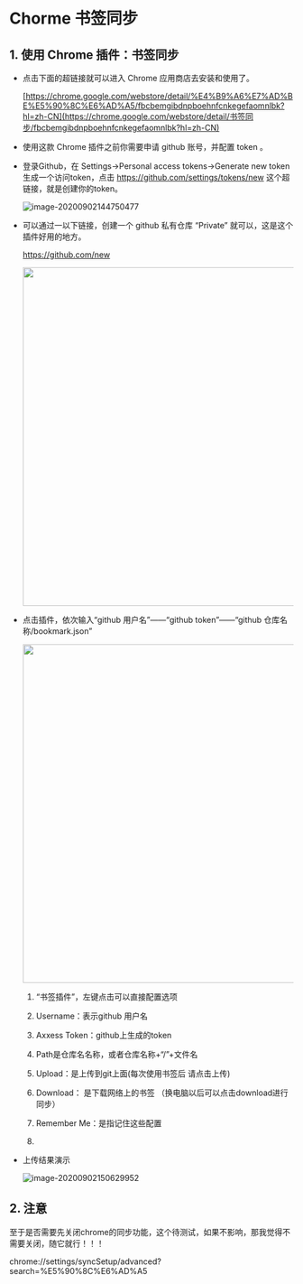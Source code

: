 # Chorme 书签同步


<!--more-->



## 1. 使用 Chrome 插件：书签同步

- 点击下面的超链接就可以进入 Chrome 应用商店去安装和使用了。

  [https://chrome.google.com/webstore/detail/%E4%B9%A6%E7%AD%BE%E5%90%8C%E6%AD%A5/fbcbemgibdnpboehnfcnkegefaomnlbk?hl=zh-CN](https://chrome.google.com/webstore/detail/书签同步/fbcbemgibdnpboehnfcnkegefaomnlbk?hl=zh-CN)

- 使用这款 Chrome 插件之前你需要申请 github 账号，并配置 token 。

- 登录Github，在 Settings->Personal access tokens->Generate new token 生成一个访问token，点击 https://github.com/settings/tokens/new 这个超链接，就是创建你的token。

  ![image-20200902144750477](https://cdn.jsdelivr.net/gh/ZhaoUncle/image@main/blog/image-20200902144750477.png)

- 可以通过一以下链接，创建一个 github 私有仓库 “Private” 就可以，这是这个插件好用的地方。

  https://github.com/new

  <img src="https://cdn.jsdelivr.net/gh/ZhaoUncle/image@main/blog/image-20200902145023927.png" width="600" hegiht="250" align=center/>

  

- 点击插件，依次输入“github 用户名”——“github token”——“github 仓库名称/bookmark.json”

  <img src="https://cdn.jsdelivr.net/gh/ZhaoUncle/image@main/blog/image-20200902145148139.png" width="600" hegiht="250" align=center/>

  1. “书签插件”，左键点击可以直接配置选项
  2. Username：表示github 用户名

  3. Axxess Token：github上生成的token
  4. Path是仓库名名称，或者仓库名称+“/”+文件名
  5. Upload：是上传到git上面(每次使用书签后 请点击上传)
  6. Download： 是下载网络上的书签 （换电脑以后可以点击download进行同步）
  7. Remember Me：是指记住这些配置
  8. 

- 上传结果演示

  ![image-20200902150629952](/Users/aomine/Library/Application%20Support/typora-user-images/image-20200902150629952.png)

  







## 2. 注意

至于是否需要先关闭chrome的同步功能，这个待测试，如果不影响，那我觉得不需要关闭，随它就行！！！

chrome://settings/syncSetup/advanced?search=%E5%90%8C%E6%AD%A5
